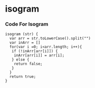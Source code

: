 # isogram

### Code For Isogram
```
isogram (str) {
  var arr = str.toLowerCase().split("")
  var inArr = []
  for(var i =0; i<arr.length; i++){
   if (!inArr[arr[i]]) {
    inArr[arr[i]] = arr[i];
   } else {
    return false;
   }
  }
  return true;
}
```
